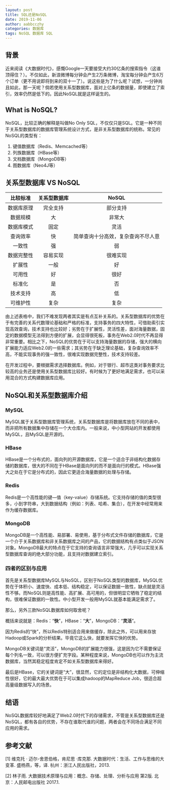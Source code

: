 ```yaml
---
layout: post
title: SQL还是NoSQL
date: 2019-11-06
author: aabbcczhy
categories: 数据库
tags: NoSQL 数据库 SQL
---
```


## 背景

近来阅读《大数据时代》，感慨Google一天要接受大约30亿条的搜索指令（这谁顶得住？）。不仅如此，新浪微博每分钟会产生2万条微博，淘宝每分钟会产生6万个订单（更不用说即将到来的双十一了）。说这些是为了什么呢？试想，一分钟尚且如此，那一天呢？倘若使用关系型数据库，面对上亿条的数据量，即使建立了索引，效率仍然是低下的。因此NoSQL就是这样诞生的。

## What is NoSQL?

NoSQL，比较正确的解释是叫做No Only SQL，不仅仅只是SQL。它是一种不同于关系型数据库的数据库管理系统设计方式，是非关系型数据库的统称。常见的NoSQL的类型有：

1. 键值数据库（Redis、Memcached等）
2. 列族数据库（HBase等）
3. 文档数据库（MongoDB等）
4. 图数据库（Neo4J等）

## 关系型数据库 VS NoSQL

|  比较标准  | 关系型数据库 |               NoSQL                |
| :--------: | :----------: | :--------------------------------: |
| 数据库原理 |   完全支持   |              部分支持              |
|  数据规模  |      大      |               非常大               |
| 数据库模式 |     固定     |                灵活                |
|  查询效率  |      快      | 简单查询十分高效，复杂查询不尽人意 |
|   一致性   |      强      |                 弱                 |
| 数据完整性 |   容易实现   |              很难实现              |
|   扩展性   |     一般     |                 好                 |
|   可用性   |      好      |                很好                |
|   标准化   |      是      |                 否                 |
|  技术支持  |      高      |                 低                 |
|  可维护性  |     复杂     |                复杂                |

由上述表格中，我们不难发现两者其实是有点互补关系的。关系型数据库的优势在于有完善的关系代数理论基础和严格的标准，支持事务的四大特性，可借助索引实现高效查询，技术支持也比较好；劣势在于扩展性，灵活性差，面对海量数据，固定的数据模型无法得到方便的扩展，会显得很死板，事务在Web2.0时代不再显得非常重要。相比之下，NoSQL的优势在于可以支持海量数据的存储，强大的横向扩展能力适应Web2.0的一些需求；其劣势在于缺乏理论基础，复杂查询效率不高，不能实现事务的强一致性，很难实现数据完整性，技术支持较差。

在开发过程中，要根据需求选择数据库。例如，对于银行、超市这类对事务要求比较高的业务还是使用关系型数据库比较好。有时候为了更好地满足需求，也可以采用混合的方式构建数据库应用。

## NoSQL和关系型数据库介绍

### MySQL

MySQL属于关系型数据库管理系统，关系型数据库是将数据库放在不同的表中，而非把所有数据集中存储在一个大仓库内。一般来说，中小型网站的开发都使用MySQL，且MySQL是开源的。

### HBase

HBase是一个分布式的，面向列的开源数据库，它是一个适合于非结构化数据存储的数据库，很大的不同在于HBase是面向列的而不是面向行的模式。HBase强大之处在于它是分布式的，因此它更适合海量数据的处理与存储。

### Redis

Redis是一个高性能的键—值（key-value）存储系统。它支持存储的值的类型很多，小到字符串，大到数据结构（例如：列表、哈希、集合），在开发中经常用来作为缓存数据库。

### MongoDB

MongoDB是一个高性能、易部署、易使用，基于分布式文件存储的数据库，它是一个介于关系数据库和非关系数据库之间的产品，它的数据结构有点类似于JSON对象。MongoDB最大的特点在于它支持的查询语言非常强大，几乎可以实现关系型数据库查询的绝大部分功能，且支持对数据建立索引。

### 四者的区别与应用

首先是关系型数据库MySQL与NoSQL，区别于NoSQL类型的数据库，MySQL优势在于体积小、速度快、成本低、结构稳定，可以保证数据一致性，缺点就是灵活性不够。而NoSQL则是高性能、高扩展、高可用的，但很明显它牺牲了稳定的结构，很难保证数据的一致性。中小型开发一般用MySQL就基本能满足需求了。

那么，另外三款NoSQL数据库如何取舍呢？

概括来说就是：Redis：“**快**”，HBase：“**大**”，MongoDB：“**灵活**”。

因为Redis的“快”，所以Redis特别适合用来做缓存，除此之外，可以用来存放Hadoop或Spark的分析结果。毕竟它这么快，就要发挥它快的优势。

MongoDB关键词是“灵活”，MongoDB的扩展能力很强，这是因为它不需要保证每个列名一致，可以很方便扩充字段。某种程度来说，MongoDB也可以作为主流数据库，当然其稳定程度肯定不如关系型数据库来得好。

最后是HBase，它的关键词是“大”，很显然，它的定位是非结构化大数据，可伸缩性很好，它的最大最大优势在于可以集成hadoop的MapReduce Job，很适合超高量级数据写入的场景。

## 结语

NoSQL数据库较好地满足了Web2.0时代下的存储需求，不管是关系型数据库还是NoSQL，都有各自的优势，不存在谁取代谁的问题，两者会在不同场合满足不同应用的需求。

## 参考文献

[1] 维克托 · 迈尔-舍恩伯格，肯尼思 ·库克那. 大数据时代：生活、工作与思维的大变革. 盛杨燕，等，译. 杭州：浙江人民出版社，2013.

[2] 林子雨. 大数据技术原理与应用：概念、存储、处理、分析与应用 第2版. 北京：人民邮电出版社 2017.1.